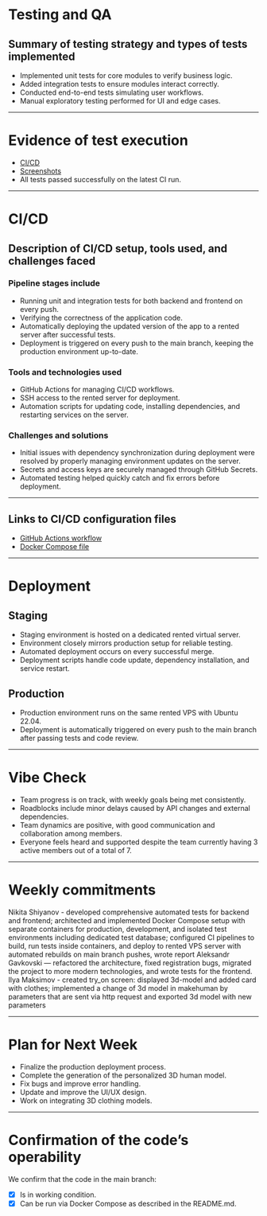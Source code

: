 # Testing and QA

## Summary of testing strategy and types of tests implemented
- Implemented unit tests for core modules to verify business logic.
- Added integration tests to ensure modules interact correctly.
- Conducted end-to-end tests simulating user workflows.
- Manual exploratory testing performed for UI and edge cases.

---

# Evidence of test execution
- [CI/CD](https://github.com/IU-Capstone-Project-2025/Looki/actions)
- [Screenshots](https://drive.google.com/drive/folders/1jCK4jX5jlidUjQF9Jl1yiYNp3QU5pGQE?usp=sharing)
- All tests passed successfully on the latest CI run.

---

# CI/CD

## Description of CI/CD setup, tools used, and challenges faced
### Pipeline stages include
- Running unit and integration tests for both backend and frontend on every push.
- Verifying the correctness of the application code.
- Automatically deploying the updated version of the app to a rented server after successful tests.
- Deployment is triggered on every push to the main branch, keeping the production environment up-to-date.

### Tools and technologies used
- GitHub Actions for managing CI/CD workflows.
- SSH access to the rented server for deployment.
- Automation scripts for updating code, installing dependencies, and restarting services on the server.

### Challenges and solutions
- Initial issues with dependency synchronization during deployment were resolved by properly managing environment updates on the server.
- Secrets and access keys are securely managed through GitHub Secrets.
- Automated testing helped quickly catch and fix errors before deployment.

---

## Links to CI/CD configuration files
- [GitHub Actions workflow](https://github.com/IU-Capstone-Project-2025/Looki/tree/main/.github/workflows)
- [Docker Compose file](https://github.com/IU-Capstone-Project-2025/Looki/blob/main/docker-compose.yml)

---

# Deployment

## Staging
- Staging environment is hosted on a dedicated rented virtual server.
- Environment closely mirrors production setup for reliable testing.
- Automated deployment occurs on every successful merge.
- Deployment scripts handle code update, dependency installation, and service restart.

## Production
- Production environment runs on the same rented VPS with Ubuntu 22.04.
- Deployment is automatically triggered on every push to the main branch after passing tests and code review.

---

# Vibe Check
- Team progress is on track, with weekly goals being met consistently.
- Roadblocks include minor delays caused by API changes and external dependencies.
- Team dynamics are positive, with good communication and collaboration among members.
- Everyone feels heard and supported despite the team currently having 3 active members out of a total of 7.

---

# Weekly commitments

Nikita Shiyanov - developed comprehensive automated tests for backend and frontend; architected and implemented Docker Compose setup with separate containers for production, development, and isolated test environments including dedicated test database; configured CI pipelines to build, run tests inside containers, and deploy to rented VPS server with automated rebuilds on main branch pushes, wrote report
Aleksandr Gavkovski — refactored the architecture, fixed registration bugs, migrated the project to more modern technologies, and wrote tests for the frontend.
Ilya Maksimov - created try_on screen: displayed 3d-model and added card with clothes; implemented a change of 3d model in makehuman by parameters that are sent via http request and exported 3d model with new parameters

---

# Plan for Next Week
- Finalize the production deployment process.
- Complete the generation of the personalized 3D human model.
- Fix bugs and improve error handling.
- Update and improve the UI/UX design.
- Work on integrating 3D clothing models.

---

# Confirmation of the code’s operability

We confirm that the code in the main branch:
- [x] Is in working condition.
- [x] Can be run via Docker Compose as described in the README.md.
